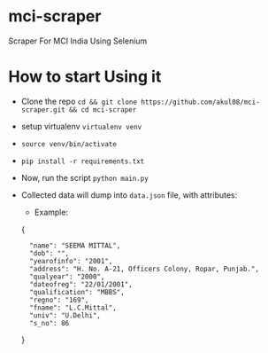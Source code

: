 # mci-scraper
Scraper For MCI India Using Selenium

# How to start Using it

- Clone the repo `cd && git clone https://github.com/akul08/mci-scraper.git && cd mci-scraper`

- setup virtualenv `virtualenv venv`

- `source venv/bin/activate`

- `pip install -r requirements.txt`

- Now, run the script `python main.py`

- Collected data will dump into `data.json` file, with attributes:

	- Example:

	{
	
		"name": "SEEMA MITTAL",
		"dob": "",
		"yearofinfo": "2001",
		"address": "H. No. A-21, Officers Colony, Ropar, Punjab.",
		"qualyear": "2000",
		"dateofreg": "22/01/2001", 
		"qualification": "MBBS",
		"regno": "169", 
		"fname": "L.C.Mittal", 
		"univ": "U.Delhi",
		"s_no": 86
		
	}
